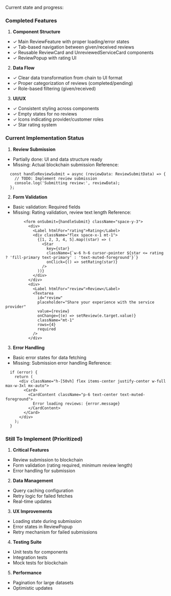 Current state and progress:

### Completed Features

1. **Component Structure**

- ✓ Main ReviewFeature with proper loading/error states
- ✓ Tab-based navigation between given/received reviews
- ✓ Reusable ReviewCard and UnreviewedServiceCard components
- ✓ ReviewPopup with rating UI

2. **Data Flow**

- ✓ Clear data transformation from chain to UI format
- ✓ Proper categorization of reviews (completed/pending)
- ✓ Role-based filtering (given/received)

3. **UI/UX**

- ✓ Consistent styling across components
- ✓ Empty states for no reviews
- ✓ Icons indicating provider/customer roles
- ✓ Star rating system

### Current Implementation Status

1. **Review Submission**

- Partially done: UI and data structure ready
- Missing: Actual blockchain submission
  Reference:

```21:24:web/components/review/review-feature.tsx
  const handleReviewSubmit = async (reviewData: ReviewSubmitData) => {
    // TODO: Implement review submission
    console.log('Submitting review:', reviewData);
  };
```

2. **Form Validation**

- Basic validation: Required fields
- Missing: Rating validation, review text length
  Reference:

```94:118:web/components/review/review-popup.tsx
        <form onSubmit={handleSubmit} className="space-y-3">
          <div>
            <Label htmlFor="rating">Rating</Label>
            <div className="flex space-x-1 mt-1">
              {[1, 2, 3, 4, 5].map((star) => (
                <Star
                  key={star}
                  className={`w-6 h-6 cursor-pointer ${star <= rating ? 'fill-primary text-primary' : 'text-muted-foreground'}`}
                  onClick={() => setRating(star)}
                />
              ))}
            </div>
          </div>
          <div>
            <Label htmlFor="review">Review</Label>
            <Textarea
              id="review"
              placeholder="Share your experience with the service provider"
              value={review}
              onChange={(e) => setReview(e.target.value)}
              className="mt-1"
              rows={4}
              required
            />
          </div>
```

3. **Error Handling**

- Basic error states for data fetching
- Missing: Submission error handling
  Reference:

```39:49:web/components/review/review-feature.tsx
  if (error) {
    return (
      <div className="h-[50vh] flex items-center justify-center w-full max-w-3xl mx-auto">
        <Card>
          <CardContent className="p-6 text-center text-muted-foreground">
            Error loading reviews: {error.message}
          </CardContent>
        </Card>
      </div>
    );
  }
```

### Still To Implement (Prioritized)

1. **Critical Features**

- Review submission to blockchain
- Form validation (rating required, minimum review length)
- Error handling for submission

2. **Data Management**

- Query caching configuration
- Retry logic for failed fetches
- Real-time updates

3. **UX Improvements**

- Loading state during submission
- Error states in ReviewPopup
- Retry mechanism for failed submissions

4. **Testing Suite**

- Unit tests for components
- Integration tests
- Mock tests for blockchain

5. **Performance**

- Pagination for large datasets
- Optimistic updates
